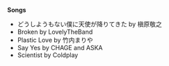 **Songs**
 - どうしようもない僕に天使が降りてきた by 槇原敬之
 - Broken by LovelyTheBand
 - Plastic Love by 竹内まりや
 - Say Yes  by CHAGE and ASKA
 - Scientist by Coldplay

